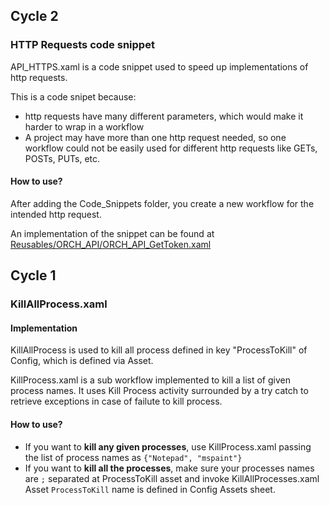 ## Cycle 2

### HTTP Requests code snippet
API_HTTPS.xaml is a code snippet used to speed up implementations of http requests.

This is a code snipet because:
* http requests have many different parameters, which would make it harder to wrap in a workflow
* A project may have more than one http request needed, so one workflow could not be easily used for different http requests like GETs, POSTs, PUTs, etc.

#### How to use?
After adding the Code_Snippets folder, you create a new workflow for the intended http request.

An implementation of the snippet can be found at [Reusables/ORCH_API/ORCH_API_GetToken.xaml](https://github.com/Samuca47prog/UiPath_REFramework_Porreta/blob/main/REFramework_Porreta/Reusables/ORCH_API/ORCH_API_GetToken.xaml)

## Cycle 1

### KillAllProcess.xaml

#### Implementation
KillAllProcess is used to kill all process defined in key "ProcessToKill" of Config, which is defined via Asset.

KillProcess.xaml is a sub workflow implemented to kill a list of given process names.
It uses Kill Process activity surrounded by a try catch to retrieve exceptions in case of failute to kill process.

#### How to use?
- If you want to **kill any given processes**, use KillProcess.xaml passing the list of process names as ```{"Notepad", "mspaint"}```
- If you want to **kill all the processes**, make sure your processes names are ```;``` separated at ProcessToKill asset and invoke KillAllProcesses.xaml  
Asset ```ProcessToKill``` name is defined in Config Assets sheet.